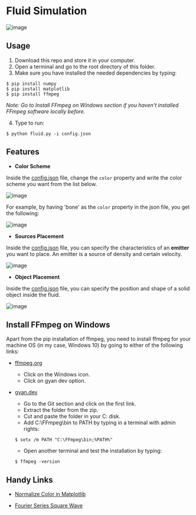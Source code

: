 # Fluid Simulation

![image](https://github.com/the-other-mariana/fluid-simulation/blob/master/res/reflection.png?raw=true) <br />

## Usage

1. Download this repo and store it in your computer.
2. Open a terminal and go to the root directory of this folder.
3. Make sure you have installed the needed dependencies by typing:

```
$ pip install numpy
$ pip install matplotlib
$ pip install ffmpeg
```

*Note: Go to Install FFmpeg on Windows section if you haven't installed FFmpeg software locally before.*

4. Type to run:

```
$ python fluid.py -i config.json
```

## Features

- **Color Scheme** <br />

Inside the [config.json](https://github.com/the-other-mariana/fluid-simulation/blob/master/config.json) file, change the `color` property and write the color scheme you want from the list below. <br />

![image](https://github.com/the-other-mariana/fluid-simulation/blob/master/res/color-maps-02.png?raw=true)<br />

For example, by having 'bone' as the `color` property in the json file, you get the following: <br />

![image](https://github.com/the-other-mariana/fluid-simulation/blob/master/res/colors.gif)<br />

- **Sources Placement** <br />

Inside the [config.json](https://github.com/the-other-mariana/fluid-simulation/blob/master/config.json) file, you can specify the characteristics of an **emitter** you want to place. An emitter is a source of density and certain velocity. <br />

![image](https://github.com/the-other-mariana/fluid-simulation/blob/master/res/cover.gif)<br />

- **Object Placement** <br />

Inside the [config.json](https://github.com/the-other-mariana/fluid-simulation/blob/master/config.json) file, you can specify the position and shape of a solid object inside the fluid. <br />

![image](https://github.com/the-other-mariana/fluid-simulation/blob/master/res/objects02.gif)<br />

## Install FFmpeg on Windows
 Apart from the pip installation of ffmpeg, you need to install ffmpeg for your machine OS (in my case, Windows 10) by going to either of the following links:

- [ffmpeg.org](https://ffmpeg.org/download.html)
	- Click on the Windows icon.
	- Click on gyan dev option.
- [gyan.dev](https://www.gyan.dev/ffmpeg/builds/)
	- Go to the Git section and click on the first link.
	- Extract the folder from the zip.
	- Cut and paste the folder in your C: disk.
	- Add C:\FFmpeg\bin to PATH by typing in a terminal with admin rights: <br />

	```
	$ setx /m PATH "C:\FFmpeg\bin;%PATH%"
	```
	- Open another terminal and test the installation by typing: <br />

	```
	$ ffmpeg -version
	```
## Handy Links

- [Normalize Color in Matplotlib](https://stackoverflow.com/questions/48228692/maintaining-one-colorbar-for-maptlotlib-funcanimation) <br />

- [Fourier Series Square Wave](https://mathworld.wolfram.com/FourierSeriesSquareWave.html) <br />